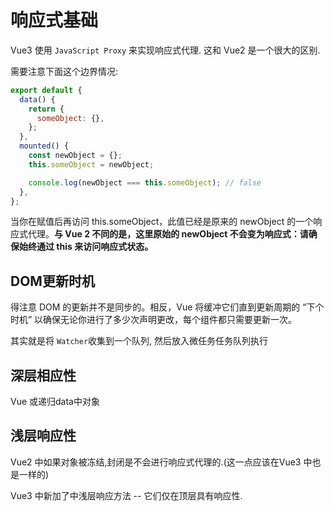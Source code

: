 # 响应式基础

Vue3 使用 `JavaScript Proxy` 来实现响应式代理. 这和 Vue2 是一个很大的区别.

需要注意下面这个边界情况:

```js
export default {
  data() {
    return {
      someObject: {},
    };
  },
  mounted() {
    const newObject = {};
    this.someObject = newObject;

    console.log(newObject === this.someObject); // false
  },
};
```

当你在赋值后再访问 this.someObject，此值已经是原来的 newObject 的一个响应式代理。**与 Vue 2 不同的是，这里原始的 newObject 不会变为响应式：请确保始终通过 this 来访问响应式状态。**


## DOM更新时机

得注意 DOM 的更新并不是同步的。相反，Vue 将缓冲它们直到更新周期的 “下个时机” 以确保无论你进行了多少次声明更改，每个组件都只需要更新一次。

其实就是将 `Watcher`收集到一个队列, 然后放入微任务任务队列执行

## 深层相应性

Vue 或递归data中对象

## 浅层响应性

Vue2 中如果对象被冻结,封闭是不会进行响应式代理的.(这一点应该在Vue3 中也是一样的)

Vue3 中新加了中浅层响应方法 -- 它们仅在顶层具有响应性.